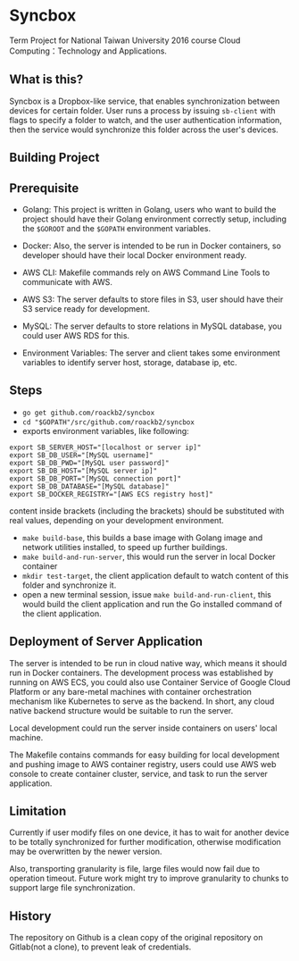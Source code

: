 # Syncbox

Term Project for National Taiwan University 2016 course Cloud Computing：Technology and Applications.

## What is this?

Syncbox is a Dropbox-like service, that enables synchronization between devices for certain folder.
User runs a process by issuing `sb-client` with flags to specify a folder to watch, and the user authentication information,
then the service would synchronize this folder across the user's devices.


## Building Project

## Prerequisite

* Golang:
This project is written in Golang, users who want to build the project should have their Golang environment correctly setup, including the `$GOROOT` and the `$GOPATH` environment variables.

* Docker:
Also, the server is intended to be run in Docker containers, so developer should have their local Docker environment ready.

* AWS CLI:
Makefile commands rely on AWS Command Line Tools to communicate with AWS.

* AWS S3:
The server defaults to store files in S3, user should have their S3 service ready for development.

* MySQL:
The server defaults to store relations in MySQL database, you could user AWS RDS for this.

* Environment Variables:
The server and client takes some environment variables to identify server host, storage, database ip, etc.

## Steps
* `go get github.com/roackb2/syncbox`
* `cd "$GOPATH"/src/github.com/roackb2/syncbox`
* exports environment variables, like following:
```shell
export SB_SERVER_HOST="[localhost or server ip]"
export SB_DB_USER="[MySQL username]"
export SB_DB_PWD="[MySQL user password]"
export SB_DB_HOST="[MySQL server ip]"
export SB_DB_PORT="[MySQL connection port]"
export SB_DB_DATABASE="[MySQL database]"
export SB_DOCKER_REGISTRY="[AWS ECS registry host]"
```
content inside brackets (including the brackets) should be substituted with real values, depending on your development environment.
* `make build-base`, this builds a base image with Golang image and network utilities installed, to speed up further buildings.
* `make build-and-run-server`, this would run the server in local Docker container
* `mkdir test-target`, the client application default to  watch content of this folder and synchronize it.
* open a new terminal session, issue `make build-and-run-client`, this would build the client application and run the Go installed command of the client application.

## Deployment of Server Application

The server is intended to be run in cloud native way, which means it should run in Docker containers.
The development process was established by running on AWS ECS, you could also use Container Service of Google Cloud Platform or any bare-metal machines with container orchestration mechanism like Kubernetes to serve as the backend. In short, any cloud native backend structure would be suitable to run the server.

Local development could run the server inside containers on users' local machine.

The Makefile contains commands for easy building for local development and pushing image to AWS container registry, users could use AWS web console to create container cluster, service, and task to run the server application.

## Limitation

Currently if user modify files on one device, it has to wait for another device to be totally synchronized for further modification, otherwise modification may be overwritten by the newer version.

Also, transporting granularity is file, large files would now fail due to operation timeout. Future work might try to improve granularity to chunks to support large file synchronization.

## History

The repository on Github is a clean copy of the original repository on Gitlab(not a clone), to prevent leak of credentials.
